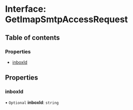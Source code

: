 # Interface: GetImapSmtpAccessRequest

## Table of contents

### Properties

- [inboxId](GetImapSmtpAccessRequest.md#inboxid)

## Properties

### inboxId

• `Optional` **inboxId**: `string`
